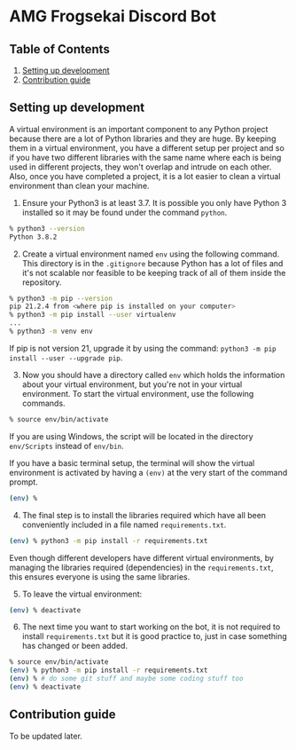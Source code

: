 # AMG Frogsekai Discord Bot

## Table of Contents

1. [Setting up development](#setting-up-development)
2. [Contribution guide](#contribution-guide)

## Setting up development

A virtual environment is an important component to any Python project because there are a lot
of Python libraries and they are huge. By keeping them in a virtual environment, you have a
different setup per project and so if you have two different libraries with the same name
where each is being used in different projects, they won't overlap and intrude on each other.
Also, once you have completed a project, it is a lot easier to clean a virtual environment
than clean your machine.

1. Ensure your Python3 is at least 3.7. It is possible you only have Python 3 installed so it
may be found under the command `python`.

```bash
% python3 --version
Python 3.8.2
```

2. Create a virtual environment named `env` using the following command. This directory is in
the `.gitignore` because Python has a lot of files and it's not scalable nor feasible to be
keeping track of all of them inside the repository.

```bash
% python3 -m pip --version
pip 21.2.4 from <where pip is installed on your computer>
% python3 -m pip install --user virtualenv
...
% python3 -m venv env
```

If pip is not version 21, upgrade it by using the command: `python3 -m pip install --user --upgrade pip`.

3. Now you should have a directory called `env` which holds the information about your virtual 
environment, but you're not in your virtual environment. To start the virtual environment, 
use the following commands.

```bash
% source env/bin/activate
```

If you are using Windows, the script will be located in the directory `env/Scripts` instead of `env/bin`.

If you have a basic terminal setup, the terminal will show the virtual environment is activated by having a
`(env)` at the very start of the command prompt.

```bash
(env) %
```

4. The final step is to install the libraries required which have all been conveniently included in a file
named `requirements.txt`.

```bash
(env) % python3 -m pip install -r requirements.txt
```

Even though different developers have different virtual environments, by managing the libraries required
(dependencies) in the `requirements.txt`, this ensures everyone is using the same libraries.

5. To leave the virtual environment:

```bash
(env) % deactivate
```

6. The next time you want to start working on the bot, it is not required to install `requirements.txt` 
but it is good practice to, just in case something has changed or been added.

```bash
% source env/bin/activate
(env) % python3 -m pip install -r requirements.txt
(env) % # do some git stuff and maybe some coding stuff too
(env) % deactivate
```

## Contribution guide

To be updated later.
